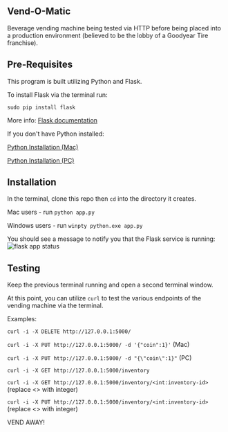 ## Vend-O-Matic
Beverage vending machine being tested via HTTP before being placed into a production environment (believed to be the lobby of a Goodyear Tire franchise).

## Pre-Requisites
This program is built utilizing Python and Flask.

To install Flask via the terminal run:

```sudo pip install flask```

More info: [Flask documentation](https://palletsprojects.com/p/flask/)

If you don't have Python installed:

[Python Installation (Mac)](https://docs.python.org/3/using/mac.html)

[Python Installation (PC)](https://docs.python.org/3/using/windows.html)

## Installation
In the terminal, clone this repo then `cd` into the directory it creates.

Mac users - run `python app.py`

Windows users - run `winpty python.exe app.py`

You should see a message to notify you that the Flask service is running:
![flask app status](./flask_app.png)

## Testing
Keep the previous terminal running and open a second terminal window.

At this point, you can utilize `curl` to test the various endpoints of the vending machine via the terminal.

Examples:

`curl -i -X DELETE http://127.0.0.1:5000/`

`curl -i -X PUT http://127.0.0.1:5000/ -d '{"coin":1}'` (Mac)

`curl -i -X PUT http://127.0.0.1:5000/ -d "{\"coin\":1}"` (PC)

`curl -i -X GET http://127.0.0.1:5000/inventory`

`curl -i -X GET http://127.0.0.1:5000/inventory/<int:inventory-id>` (replace <> with integer)

`curl -i -X PUT http://127.0.0.1:5000/inventory/<int:inventory-id>` (replace <> with integer)

VEND AWAY!

